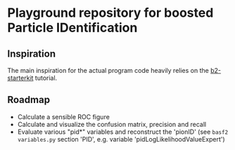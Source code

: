 # Playground repository for boosted Particle IDentification

## Inspiration

The main inspiration for the actual program code heavily relies on the [b2-starterkit](https://stash.desy.de/scm/~ritter/b2-starterkit.git) tutorial.

## Roadmap

* Calculate a sensible ROC figure
* Calculate and visualize the confusion matrix, precision and recall
* Evaluate various "pid*" variables and reconstruct the 'pionID' (see `basf2 variables.py` section 'PID', e.g. variable 'pidLogLikelihoodValueExpert')